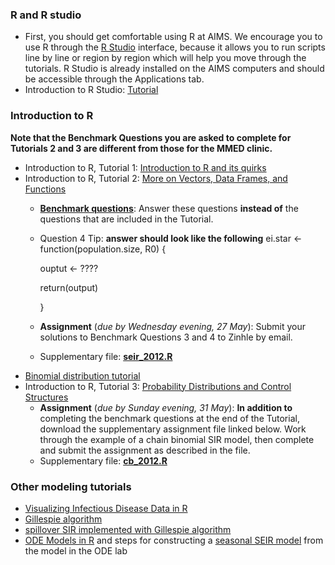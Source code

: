 
<div markdown="1">

### R and R studio

- First, you should get comfortable using R at AIMS. We encourage you to use R through the [R Studio](http://rstudio.org) interface, because it allows you to run scripts line by line or region by region which will help you move through the tutorials. R Studio is already installed on the AIMS computers and should be accessible through the Applications tab.
- Introduction to R Studio: [Tutorial](https://raw.githubusercontent.com/ICI3D/RTutorials/master/introRstudio.R)

### Introduction to R

**Note that the Benchmark Questions you are asked to complete for Tutorials 2 and 3 are different from those for the MMED clinic.**

- Introduction to R, Tutorial 1: [Introduction to R and its quirks](https://raw.githubusercontent.com/ICI3D/RTutorials/master/ICI3D_RTutorial_1.R)
- Introduction to R, Tutorial 2: [More on Vectors, Data Frames, and Functions](https://raw.githubusercontent.com/ICI3D/RTutorials/master/ICI3D_RTutorial_2.R)
    - [ **Benchmark questions**]({{page.repo}}/blob/master/assignments/tutorials/Tutorial2_questions.pdf?raw=true): Answer these questions **instead of** the questions that are included in the Tutorial.
	- Question 4 Tip: **answer should look like the following**
	  ei.star <- function(population.size, R0) {
	  
	  ouptut <- ????
	  
	  return(output)
	  
	  }
    - **Assignment** (*due by Wednesday evening, 27 May*): Submit your solutions to Benchmark Questions 3 and 4 to Zinhle by email.
    - Supplementary file: **[seir\_2012.R]({{page.repo}}/blob/master/assignments/tutorials/seir_2012.R?raw=true)**
- [Binomial distribution tutorial](https://raw.githubusercontent.com/ICI3D/RTutorials/master/binomialDistribution.R) 
- Introduction to R, Tutorial 3: [Probability Distributions and Control Structures](https://raw.githubusercontent.com/ICI3D/RTutorials/master/ICI3D_RTutorial_3.R)
    - **Assignment** (*due by Sunday evening, 31 May*): **In addition to** completing the benchmark questions at the end of the Tutorial, download the supplementary assignment file linked below. Work through the example of a chain binomial SIR model, then complete and submit the assignment as described in the file.
    - Supplementary file: **[cb\_2012.R]({{page.repo}}/blob/master/assignments/tutorials/cb_2012.R?raw=true)**

### Other modeling tutorials

- [Visualizing Infectious Disease Data in R](https://raw.githubusercontent.com/ICI3D/RTutorials/master/visualizeData.R)
- [Gillespie algorithm](././tutorials/gillespie)
- [spillover SIR implemented with Gillespie algorithm](https://raw.githubusercontent.com/ICI3D/RTutorials/master/ICI3D_spillover_introductions.R)
- [ODE Models in R](https://raw.githubusercontent.com/ICI3D/RTutorials/master/ICI3D_Lab1_ODEmodels.R) and steps for constructing a [seasonal SEIR model](https://raw.githubusercontent.com/ICI3D/RTutorials/master/seir.w.seasonal.R) from the model in the ODE lab

</div>

